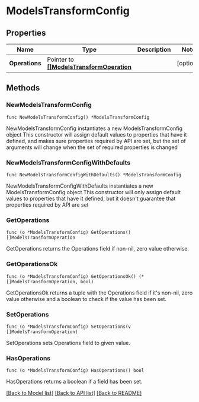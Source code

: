 # ModelsTransformConfig

## Properties

Name | Type | Description | Notes
------------ | ------------- | ------------- | -------------
**Operations** | Pointer to [**[]ModelsTransformOperation**](ModelsTransformOperation.md) |  | [optional] 

## Methods

### NewModelsTransformConfig

`func NewModelsTransformConfig() *ModelsTransformConfig`

NewModelsTransformConfig instantiates a new ModelsTransformConfig object
This constructor will assign default values to properties that have it defined,
and makes sure properties required by API are set, but the set of arguments
will change when the set of required properties is changed

### NewModelsTransformConfigWithDefaults

`func NewModelsTransformConfigWithDefaults() *ModelsTransformConfig`

NewModelsTransformConfigWithDefaults instantiates a new ModelsTransformConfig object
This constructor will only assign default values to properties that have it defined,
but it doesn't guarantee that properties required by API are set

### GetOperations

`func (o *ModelsTransformConfig) GetOperations() []ModelsTransformOperation`

GetOperations returns the Operations field if non-nil, zero value otherwise.

### GetOperationsOk

`func (o *ModelsTransformConfig) GetOperationsOk() (*[]ModelsTransformOperation, bool)`

GetOperationsOk returns a tuple with the Operations field if it's non-nil, zero value otherwise
and a boolean to check if the value has been set.

### SetOperations

`func (o *ModelsTransformConfig) SetOperations(v []ModelsTransformOperation)`

SetOperations sets Operations field to given value.

### HasOperations

`func (o *ModelsTransformConfig) HasOperations() bool`

HasOperations returns a boolean if a field has been set.


[[Back to Model list]](../README.md#documentation-for-models) [[Back to API list]](../README.md#documentation-for-api-endpoints) [[Back to README]](../README.md)



